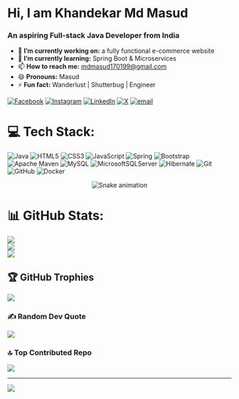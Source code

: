 <h1>Hi, I am Khandekar Md Masud</h1>

<h3>An aspiring Full-stack Java Developer from India</h3>

- 🔭 **I’m currently working on:** a fully functional e-commerce website
- 🌱 **I’m currently learning:** Spring Boot & Microservices
- 📫 **How to reach me:** mdmasud170199@gmail.com
- 😄 **Pronouns:** Masud
- ⚡ **Fun fact:** Wanderlust | Shutterbug | Engineer


[![Facebook](https://img.shields.io/badge/Facebook-%231877F2.svg?logo=Facebook&logoColor=white)](https://facebook.com/https://www.facebook.com/md.masud.112703/) [![Instagram](https://img.shields.io/badge/Instagram-%23E4405F.svg?logo=Instagram&logoColor=white)](https://instagram.com/_iammasud_) [![LinkedIn](https://img.shields.io/badge/LinkedIn-%230077B5.svg?logo=linkedin&logoColor=white)](https://linkedin.com/in/https://www.linkedin.com/in/khandekar-md-masud-4012541a6/) [![X](https://img.shields.io/badge/X-black.svg?logo=X&logoColor=white)](https://x.com/mdmasud170199) [![email](https://img.shields.io/badge/Email-D14836?logo=gmail&logoColor=white)](mailto:mdmasud170199@gmail.com) 

# 💻 Tech Stack:
![Java](https://img.shields.io/badge/java-%23ED8B00.svg?style=for-the-badge&logo=openjdk&logoColor=white) ![HTML5](https://img.shields.io/badge/html5-%23E34F26.svg?style=for-the-badge&logo=html5&logoColor=white) ![CSS3](https://img.shields.io/badge/css3-%231572B6.svg?style=for-the-badge&logo=css3&logoColor=white) ![JavaScript](https://img.shields.io/badge/javascript-%23323330.svg?style=for-the-badge&logo=javascript&logoColor=%23F7DF1E) ![Spring](https://img.shields.io/badge/spring-%236DB33F.svg?style=for-the-badge&logo=spring&logoColor=white) ![Bootstrap](https://img.shields.io/badge/bootstrap-%238511FA.svg?style=for-the-badge&logo=bootstrap&logoColor=white) ![Apache Maven](https://img.shields.io/badge/Apache%20Maven-C71A36?style=for-the-badge&logo=Apache%20Maven&logoColor=white) ![MySQL](https://img.shields.io/badge/mysql-4479A1.svg?style=for-the-badge&logo=mysql&logoColor=white) ![MicrosoftSQLServer](https://img.shields.io/badge/Microsoft%20SQL%20Server-CC2927?style=for-the-badge&logo=microsoft%20sql%20server&logoColor=white) ![Hibernate](https://img.shields.io/badge/Hibernate-59666C?style=for-the-badge&logo=Hibernate&logoColor=white) ![Git](https://img.shields.io/badge/git-%23F05033.svg?style=for-the-badge&logo=git&logoColor=white) ![GitHub](https://img.shields.io/badge/github-%23121011.svg?style=for-the-badge&logo=github&logoColor=white) ![Docker](https://img.shields.io/badge/docker-%230db7ed.svg?style=for-the-badge&logo=docker&logoColor=white)

<!-- Snake Game Repo View -->

<div align="center">
  <img src="https://profile-readme-generator.com/assets/snake.svg" alt="Snake animation" />
</div>

# 📊 GitHub Stats:
![](https://github-readme-stats.vercel.app/api?username=i-am-masud&theme=dark&hide_border=false&include_all_commits=true&count_private=false)<br/>
![](https://nirzak-streak-stats.vercel.app/?user=i-am-masud&theme=dark&hide_border=false)<br/>
![](https://github-readme-stats.vercel.app/api/top-langs/?username=i-am-masud&theme=dark&hide_border=false&include_all_commits=true&count_private=false&layout=compact)

## 🏆 GitHub Trophies
![](https://github-profile-trophy.vercel.app/?username=i-am-masud&theme=radical&no-frame=false&no-bg=true&margin-w=4)

### ✍️ Random Dev Quote
![](https://quotes-github-readme.vercel.app/api?type=horizontal&theme=radical)

### 🔝 Top Contributed Repo
![](https://github-contributor-stats.vercel.app/api?username=i-am-masud&limit=5&theme=dark&combine_all_yearly_contributions=true)

---
[![](https://visitcount.itsvg.in/api?id=i-am-masud&icon=0&color=0)](https://visitcount.itsvg.in)

<!-- Proudly created with GPRM ( https://gprm.itsvg.in ) -->

